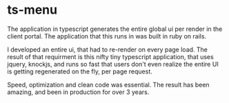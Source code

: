 # ts-menu

The application in typescript generates the entire global ui per render in the client portal. The application that this runs in was built in 
ruby on rails.  

I developed an entire ui, that had to re-render on every page load.  The result of that requirment is this nifty tiny typescript application, 
that uses jquery, knockjs, and runs so fast that users don't even realize the entire UI is getting regenerated on the fly, per page request. 

Speed, optimization and clean code was essential. The result has been amazing, and been in production for over 3 years.
